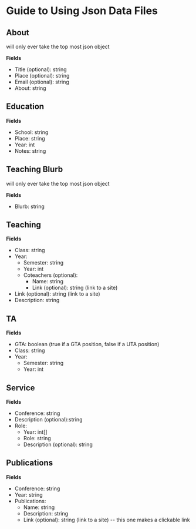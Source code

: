 # Guide to Using Json Data Files

## About
will only ever take the top most json object

**Fields**
- Title (optional): string
- Place (optional): string
- Email (optional): string
- About: string

## Education
**Fields**
- School: string
- Place: string
- Year: int
- Notes: string

## Teaching Blurb
will only ever take the top most json object

**Fields**
- Blurb: string

## Teaching
**Fields**
- Class: string
- Year: 
  - Semester: string
  - Year: int
  - Coteachers (optional):
    - Name: string
    - Link (optional): string (link to a site)
- Link (optional): string (link to a site)
- Description: string

## TA
**Fields**
- GTA: boolean (true if a GTA position, false if a UTA position)
- Class: string
- Year: 
  - Semester: string
  - Year: int

## Service
**Fields**
- Conference: string
- Description (optional):string
- Role: 
  - Year: int[]
  - Role: string
  - Description (optional): string


## Publications
**Fields**
- Conference: string
- Year: string 
- Publications:
  - Name: string
  - Description: string
  - Link (optional): string (link to a site) -- this one makes a clickable link